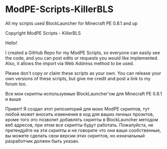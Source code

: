 ModPE-Scripts-KillerBLS
=======================

All my scripts used BlockLauncher for Minecraft PE 0.8.1 and up

 Copyright ModPE Scripts - KillerBLS

Hello!

I created a GitHub Repo for my ModPE Scripts, so everyone can easily see the code, and you can post edits or requests you would like implemented. Also, it allows the import via Web Address method to be used.

Please don't copy or claim these scripts as your own. You can release your own versions of these scripts, but give me credit and post a link to my forum too.


Все мои скрипты используемые BlockLauncher'ом для Minecraft PE 0.8.1 и выше

Привет!
Я создал этот репозиторий для моих ModPE скриптов, тут любой может вносить изменения в код для ваших личных проэктов, кроме того это позволит добавлять скрипты в BlockLauncher методом веб адресов, при этом все скрипты будут работать.
Пожалуйста, не претендуйте на эти скрипты и не говорите что они ваши сообственные, вы можете сделать свои версии этих скриптов, но изначальный разработчик должен быть указан.
